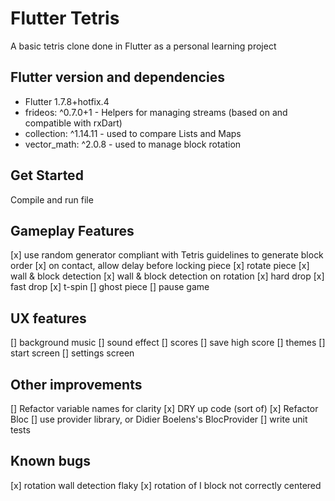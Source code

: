 # Flutter Tetris

A basic tetris clone done in Flutter as a personal learning project

## Flutter version and dependencies

- Flutter 1.7.8+hotfix.4
- frideos: ^0.7.0+1 - Helpers for managing streams (based on and compatible with rxDart)
- collection: ^1.14.11 - used to compare Lists and Maps
- vector_math: ^2.0.8 - used to manage block rotation

## Get Started

Compile and run file

## Gameplay Features
[x] use random generator compliant with Tetris guidelines to generate block order
[x] on contact, allow delay before locking piece
[x] rotate piece
[x] wall & block detection
[x] wall & block detection on rotation
[x] hard drop
[x] fast drop
[x] t-spin
[] ghost piece
[] pause game


## UX features
[] background music
[] sound effect
[] scores
[] save high score
[] themes
[] start screen
[] settings screen

## Other improvements
[] Refactor variable names for clarity
[x] DRY up code (sort of)
[x] Refactor Bloc
[] use provider library, or Didier Boelens's BlocProvider
[] write unit tests


## Known bugs
[x] rotation wall detection flaky
[x] rotation of I block not correctly centered

